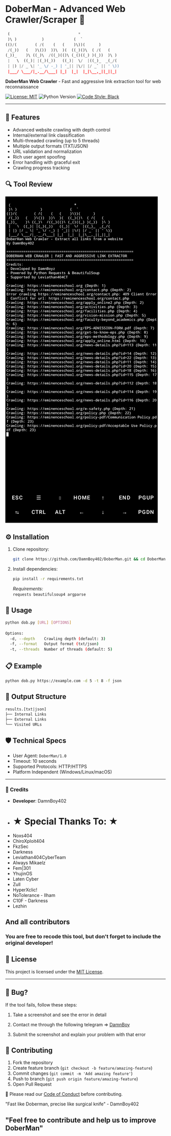 # DoberMan - Advanced Web Crawler/Scraper 🔗

```python
 (                              *                   
 )\ )           )             (  `                  
(()/(        ( /(    (   (    )\))(      )          
 /(_))   (   )\())  ))\  )(  ((_)()\  ( /(   (      
(_))_    )\ ((_)\  /((_)(()\ (_()((_) )(_))  )\ )   
 |   \  ((_)| |(_)(_))   ((_)|  \/  |((_)_  _(_/(   
 | |) |/ _ \| '_ \/ -_) | '_|| |\/| |/ _` || ' \))  
 |___/ \___/|_.__/\___| |_|  |_|  |_|\__,_||_||_|   
```

**DoberMan Web Crawler** - Fast and aggressive link extraction tool for web reconnaissance

[![License: MIT](https://img.shields.io/badge/License-MIT-yellow.svg)](https://opensource.org/licenses/MIT)
![Python Version](https://img.shields.io/badge/Python-3.8%2B-blue)
[![Code Style: Black](https://img.shields.io/badge/code%20style-black-000000.svg)](https://github.com/psf/black)

---

## 🌟 Features
- Advanced website crawling with depth control
- Internal/external link classification
- Multi-threaded crawling (up to 5 threads)
- Multiple output formats (TXT/JSON)
- URL validation and normalization
- Rich user agent spoofing
- Error handling with graceful exit
- Crawling progress tracking

## 🔍 Tool Review
![gambar](DoberMan.jpg)

## ⚙️ Installation
1. Clone repository:
   ```bash
   git clone https://github.com/DamnBoy402/DoberMan.git && cd DoberMan
   ```
2. Install dependencies:
   ```bash
   pip install -r requirements.txt
   ```
   *Requirements:*  
   `requests beautifulsoup4 argparse`

## 🚀 Usage
```bash
python dob.py [URL] [OPTIONS]

Options:
  -d, --depth    Crawling depth (default: 3)
  -f, --format   Output format (txt/json)
  -t, --threads  Number of threads (default: 5)
```

## 📋 Example
```bash
python dob.py https://example.com -d 5 -t 8 -f json
```

## 📂 Output Structure
```
results.[txt|json]
├── Internal Links
├── External Links
└── Visited URLs
```

## 🛡️ Technical Specs
- User Agent: `DoberMan/1.0`
- Timeout: 10 seconds
- Supported Protocols: HTTP/HTTPS
- Platform Independent (Windows/Linux/macOS)

---

### 👥 Credits
- **Developer**: DamnBoy402
- # ★ Special Thanks To: ★
 - Noxs404
 - ChiroXploit404
 - FkzSec
 - Darkness
 - Leviathan404CyberTeam
 - Always Mikaelz
 - Fem|301
 - YhujinOS
 - Laten Cyber
 - Zull
 - HyperXclic!
 - NoTolerance - Ilham
 - C10F - Darkness
 - Lezhin
 ## And all contributors
 ### You are free to recode this tool, but don't forget to include the original developer!

  
## 📜 License
This project is licensed under the [MIT License](LICENSE).

---

## 🐞 Bug?
If the tool fails, follow these steps:

1. Take a screenshot and see the error
   in detail

2. Contact me through the following
   telegram => [DamnBoy](t.me/DamnBoy404)

3. Submit the screenshot and explain
   your problem with that error
   
## 🤝 Contributing
1. Fork the repository
2. Create feature branch (`git checkout -b feature/amazing-feature`)
3. Commit changes (`git commit -m 'Add amazing feature'`)
4. Push to branch (`git push origin feature/amazing-feature`)
5. Open Pull Request

📌 Please read our [Code of Conduct](coc.md) before contributing.

"Fast like Doberman, precise like surgical knife" - DamnBoy402

## "Feel free to contribute and help us to improve DoberMan"
